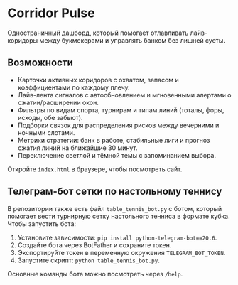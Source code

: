 # Corridor Pulse

Одностраничный дашборд, который помогает отлавливать лайв-коридоры между букмекерами и управлять банком без лишней суеты.

## Возможности
- Карточки активных коридоров с охватом, запасом и коэффициентами по каждому плечу.
- Лайв-лента сигналов с автообновлением и мгновенными алертами о сжатии/расширении окон.
- Фильтры по видам спорта, турнирам и типам линий (тоталы, форы, исходы, обе забьют).
- Подборки связок для распределения рисков между вечерними и ночными слотами.
- Метрики стратегии: банк в работе, стабильные лиги и прогноз сжатия линий на ближайшие 30 минут.
- Переключение светлой и тёмной темы с запоминанием выбора.

Откройте `index.html` в браузере, чтобы посмотреть сайт.

## Телеграм-бот сетки по настольному теннису

В репозитории также есть файл `table_tennis_bot.py` с ботом, который помогает вести турнирную сетку настольного тенниса в формате кубка. Чтобы запустить бота:

1. Установите зависимости: `pip install python-telegram-bot==20.6`.
2. Создайте бота через BotFather и сохраните токен.
3. Экспортируйте токен в переменную окружения `TELEGRAM_BOT_TOKEN`.
4. Запустите скрипт: `python table_tennis_bot.py`.

Основные команды бота можно посмотреть через `/help`.
